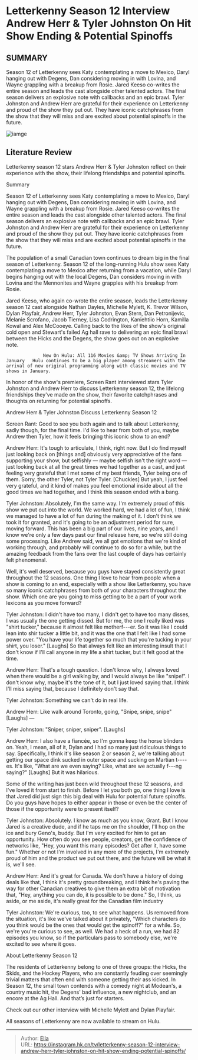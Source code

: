 # Letterkenny Season 12 Interview Andrew Herr &amp; Tyler Johnston On Hit Show Ending &amp; Potential Spinoffs


## SUMMARY 



  Season 12 of Letterkenny sees Katy contemplating a move to Mexico, Daryl hanging out with Degens, Dan considering moving in with Lovina, and Wayne grappling with a breakup from Rosie.   Jared Keeso co-writes the entire season and leads the cast alongside other talented actors. The final season delivers an explosive note with callbacks and an epic brawl.   Tyler Johnston and Andrew Herr are grateful for their experience on Letterkenny and proud of the show they put out. They have iconic catchphrases from the show that they will miss and are excited about potential spinoffs in the future.  

![iamge]()

## Literature Review
Letterkenny season 12 stars Andrew Herr &amp; Tyler Johnston reflect on their experience with the show, their lifelong friendships and potential spinoffs.


Summary

  Season 12 of Letterkenny sees Katy contemplating a move to Mexico, Daryl hanging out with Degens, Dan considering moving in with Lovina, and Wayne grappling with a breakup from Rosie.   Jared Keeso co-writes the entire season and leads the cast alongside other talented actors. The final season delivers an explosive note with callbacks and an epic brawl.   Tyler Johnston and Andrew Herr are grateful for their experience on Letterkenny and proud of the show they put out. They have iconic catchphrases from the show that they will miss and are excited about potential spinoffs in the future.  





The population of a small Canadian town continues to dream big in the final season of Letterkenny. Season 12 of the long-running Hulu show sees Katy contemplating a move to Mexico after returning from a vacation, while Daryl begins hanging out with the local Degens, Dan considers moving in with Lovina and the Mennonites and Wayne grapples with his breakup from Rosie.




Jared Keeso, who again co-wrote the entire season, leads the Letterkenny season 12 cast alongside Nathan Dayles, Michelle Mylett, K. Trevor Wilson, Dylan Playfair, Andrew Herr, Tyler Johnston, Evan Stern, Dan Petronijevic, Melanie Scrofano, Jacob Tierney, Lisa Codrington, Kaniehtiio Horn, Kamilla Kowal and Alex McCooeye. Calling back to the likes of the show&#39;s original cold open and Stewart&#39;s failed Ag hall rave to delivering an epic final brawl between the Hicks and the Degens, the show goes out on an explosive note.

                  New On Hulu: All 116 Movies &amp; TV Shows Arriving In January   Hulu continues to be a big player among streamers with the arrival of new original programming along with classic movies and TV shows in January.    

In honor of the show&#39;s premiere, Screen Rant interviewed stars Tyler Johnston and Andrew Herr to discuss Letterkenny season 12, the lifelong friendships they&#39;ve made on the show, their favorite catchphrases and thoughts on returning for potential spinoffs.





 Andrew Herr &amp; Tyler Johnston Discuss Letterkenny Season 12 
          

Screen Rant: Good to see you both again and to talk about Letterkenny, sadly though, for the final time. I&#39;d like to hear from both of you, maybe Andrew then Tyler, how it feels bringing this iconic show to an end?


Andrew Herr: It&#39;s tough to articulate, I think, right now. But I do find myself just looking back on [things and] obviously very appreciative of the fans supporting your show, but selfishly — maybe selfish isn&#39;t the right word — just looking back at all the great times we had together as a cast, and just feeling very grateful that I met some of my best friends, Tyler being one of them. Sorry, the other Tyler, not Tyler Tyler. [Chuckles] But yeah, I just feel very grateful, and it kind of makes you feel emotional inside about all the good times we had together, and I think this season ended with a bang.






Tyler Johnston: Absolutely, I&#39;m the same way. I&#39;m extremely proud of this show we put out into the world. We worked hard, we had a lot of fun, I think we managed to have a lot of fun during the making of it. I don&#39;t think we took it for granted, and it&#39;s going to be an adjustment period for sure, moving forward. This has been a big part of our lives, nine years, and I know we&#39;re only a few days past our final release here, so we&#39;re still doing some processing. Like Andrew said, we all got emotions that we&#39;re kind of working through, and probably will continue to do so for a while, but the amazing feedback from the fans over the last couple of days has certainly felt phenomenal.


Well, it&#39;s well deserved, because you guys have stayed consistently great throughout the 12 seasons. One thing I love to hear from people when a show is coming to an end, especially with a show like Letterkenny, you have so many iconic catchphrases from both of your characters throughout the show. Which one are you going to miss getting to be a part of your work lexicons as you move forward?





Tyler Johnston: I didn&#39;t have too many, I didn&#39;t get to have too many disses, I was usually the one getting dissed. But for me, the one I really liked was &#34;shirt tucker,&#34; because it almost felt like motherf---er. So it was like I could lean into shir tucker a little bit, and it was the one that I felt like I had some power over. &#34;You have your life together so much that you&#39;re tucking in your shirt, you loser.&#34; [Laughs] So that always felt like an interesting insult that I don&#39;t know if I&#39;ll call anyone in my life a shirt tucker, but it felt good at the time.



Andrew Herr: That&#39;s a tough question. I don&#39;t know why, I always loved when there would be a girl walking by, and I would always be like &#34;snipe!&#34;. I don&#39;t know why, maybe it&#39;s the tone of it, but I just loved saying that. I think I&#39;ll miss saying that, because I definitely don&#39;t say that.



Tyler Johnston: Something we can&#39;t do in real life.






Andrew Herr: Like walk around Toronto, going, &#34;Snipe, snipe, snipe&#34; [Laughs] —



Tyler Johnston: &#34;Sniper, sniper, sniper&#34;. [Laughs]



Andrew Herr: I also have a fiancée, so I&#39;m gonna keep the horse blinders on. Yeah, I mean, all of it, Dylan and I had so many just ridiculous things to say. Specifically, I think it&#39;s like season 2 or season 2, we&#39;re talking about getting our space dink sucked in outer space and sucking on Martian t----es. It&#39;s like, &#34;What are we even saying? Like, what are we actually f---ng saying?&#34; [Laughs] But it was hilarious.


          

Some of the writing has just been wild throughout these 12 seasons, and I&#39;ve loved it from start to finish. Before I let you both go, one thing I love is that Jared did just sign this big deal with Hulu for potential future spinoffs. Do you guys have hopes to either appear in those or even be the center of those if the opportunity were to present itself?





Tyler Johnston: Absolutely. I know as much as you know, Grant. But I know Jared is a creative dude, and if he taps me on the shoulder, I&#39;ll hop on the ice and bury Geno&#39;s, buddy. But I&#39;m very excited for him to get an opportunity. How often do you see people, creators, get the confidence of networks like, &#34;Hey, you want this many episodes? Get after it, have some fun.&#34; Whether or not I&#39;m involved in any more of the projects, I&#39;m extremely proud of him and the product we put out there, and the future will be what it is, we&#39;ll see.



Andrew Herr: And it&#39;s great for Canada. We don&#39;t have a history of doing deals like that, I think it&#39;s pretty groundbreaking, and I think he&#39;s paving the way for other Canadian creatives to give them an extra bit of motivation that, &#34;Hey, anything you can do, it is possible to be done.&#34; So, I think, us aside, or me aside, it&#39;s really great for the Canadian film industry



Tyler Johnston: We&#39;re curious, too, to see what happens. Us removed from the situation, it&#39;s like we&#39;ve talked about it privately, &#34;Which characters do you think would be the ones that would get the spinoff?&#34; for a while. So, we&#39;re you&#39;re curious to see, as well. We had a heck of a run, we had 82 episodes you know, so if the particulars pass to somebody else, we&#39;re excited to see where it goes.







 About Letterkenny Season 12 
         

The residents of Letterkenny belong to one of three groups: the Hicks, the Skids, and the Hockey Players, who are constantly feuding over seemingly trivial matters that often end with someone getting their ass kicked. In Season 12, the small town contends with a comedy night at Modean&#39;s, a country music hit, the Degens&#39; bad influence, a new nightclub, and an encore at the Ag Hall. And that’s just for starters.

Check out our other interview with Michelle Mylett and Dylan Playfair.



All seasons of Letterkenny are now available to stream on Hulu.






---

> Author: [Ella](https://instagram.hk.cn/)  
> URL: https://instagram.hk.cn/tv/letterkenny-season-12-interview-andrew-herr-tyler-johnston-on-hit-show-ending-potential-spinoffs/  

